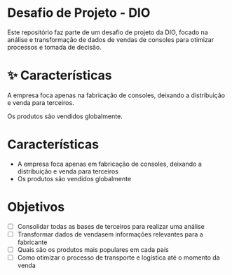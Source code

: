 # Desafio de Projeto - DIO

Este repositório faz parte de um desafio de projeto da DIO, focado na análise e transformação de dados de vendas de consoles para otimizar processos e tomada de decisão.

# ✨ Características

A empresa foca apenas na fabricação de consoles, deixando a distribuição e venda para terceiros.

Os produtos são vendidos globalmente.

# Características

- A empresa foca apenas em fabricação de consoles, deixando a distribuição e venda para terceiros
- Os produtos são vendidos globalmente

# Objetivos

- [ ] Consolidar todas as bases de terceiros para realizar uma análise
- [ ] Transformar dados de vendasem informações relevantes para a fabricante
- [ ] Quais são os produtos mais populares em cada país
- [ ] Como otimizar o processo de transporte e logística até o momento da venda

